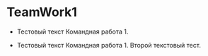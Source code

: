 # TeamWork1

- Тестовый текст Командная работа 1.

- Тестовый текст Командная работа 1. Второй текстовый тест.